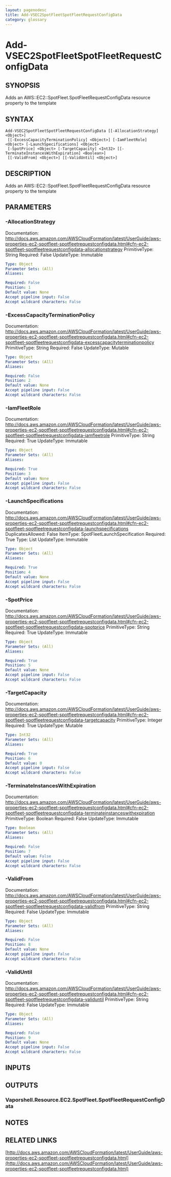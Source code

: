 ```yaml
---
layout: pagenodesc
title: Add-VSEC2SpotFleetSpotFleetRequestConfigData
category: glossary
---
```


# Add-VSEC2SpotFleetSpotFleetRequestConfigData

## SYNOPSIS
Adds an AWS::EC2::SpotFleet.SpotFleetRequestConfigData resource property to the template

## SYNTAX

```
Add-VSEC2SpotFleetSpotFleetRequestConfigData [[-AllocationStrategy] <Object>]
 [[-ExcessCapacityTerminationPolicy] <Object>] [-IamFleetRole] <Object> [-LaunchSpecifications] <Object>
 [-SpotPrice] <Object> [-TargetCapacity] <Int32> [[-TerminateInstancesWithExpiration] <Boolean>]
 [[-ValidFrom] <Object>] [[-ValidUntil] <Object>]
```

## DESCRIPTION
Adds an AWS::EC2::SpotFleet.SpotFleetRequestConfigData resource property to the template

## PARAMETERS

### -AllocationStrategy
Documentation: http://docs.aws.amazon.com/AWSCloudFormation/latest/UserGuide/aws-properties-ec2-spotfleet-spotfleetrequestconfigdata.html#cfn-ec2-spotfleet-spotfleetrequestconfigdata-allocationstrategy
PrimitiveType: String
Required: False
UpdateType: Immutable

```yaml
Type: Object
Parameter Sets: (All)
Aliases: 

Required: False
Position: 1
Default value: None
Accept pipeline input: False
Accept wildcard characters: False
```

### -ExcessCapacityTerminationPolicy
Documentation: http://docs.aws.amazon.com/AWSCloudFormation/latest/UserGuide/aws-properties-ec2-spotfleet-spotfleetrequestconfigdata.html#cfn-ec2-spotfleet-spotfleetrequestconfigdata-excesscapacityterminationpolicy
PrimitiveType: String
Required: False
UpdateType: Mutable

```yaml
Type: Object
Parameter Sets: (All)
Aliases: 

Required: False
Position: 2
Default value: None
Accept pipeline input: False
Accept wildcard characters: False
```

### -IamFleetRole
Documentation: http://docs.aws.amazon.com/AWSCloudFormation/latest/UserGuide/aws-properties-ec2-spotfleet-spotfleetrequestconfigdata.html#cfn-ec2-spotfleet-spotfleetrequestconfigdata-iamfleetrole
PrimitiveType: String
Required: True
UpdateType: Immutable

```yaml
Type: Object
Parameter Sets: (All)
Aliases: 

Required: True
Position: 3
Default value: None
Accept pipeline input: False
Accept wildcard characters: False
```

### -LaunchSpecifications
Documentation: http://docs.aws.amazon.com/AWSCloudFormation/latest/UserGuide/aws-properties-ec2-spotfleet-spotfleetrequestconfigdata.html#cfn-ec2-spotfleet-spotfleetrequestconfigdata-launchspecifications
DuplicatesAllowed: False
ItemType: SpotFleetLaunchSpecification
Required: True
Type: List
UpdateType: Immutable

```yaml
Type: Object
Parameter Sets: (All)
Aliases: 

Required: True
Position: 4
Default value: None
Accept pipeline input: False
Accept wildcard characters: False
```

### -SpotPrice
Documentation: http://docs.aws.amazon.com/AWSCloudFormation/latest/UserGuide/aws-properties-ec2-spotfleet-spotfleetrequestconfigdata.html#cfn-ec2-spotfleet-spotfleetrequestconfigdata-spotprice
PrimitiveType: String
Required: True
UpdateType: Immutable

```yaml
Type: Object
Parameter Sets: (All)
Aliases: 

Required: True
Position: 5
Default value: None
Accept pipeline input: False
Accept wildcard characters: False
```

### -TargetCapacity
Documentation: http://docs.aws.amazon.com/AWSCloudFormation/latest/UserGuide/aws-properties-ec2-spotfleet-spotfleetrequestconfigdata.html#cfn-ec2-spotfleet-spotfleetrequestconfigdata-targetcapacity
PrimitiveType: Integer
Required: True
UpdateType: Mutable

```yaml
Type: Int32
Parameter Sets: (All)
Aliases: 

Required: True
Position: 6
Default value: 0
Accept pipeline input: False
Accept wildcard characters: False
```

### -TerminateInstancesWithExpiration
Documentation: http://docs.aws.amazon.com/AWSCloudFormation/latest/UserGuide/aws-properties-ec2-spotfleet-spotfleetrequestconfigdata.html#cfn-ec2-spotfleet-spotfleetrequestconfigdata-terminateinstanceswithexpiration
PrimitiveType: Boolean
Required: False
UpdateType: Immutable

```yaml
Type: Boolean
Parameter Sets: (All)
Aliases: 

Required: False
Position: 7
Default value: False
Accept pipeline input: False
Accept wildcard characters: False
```

### -ValidFrom
Documentation: http://docs.aws.amazon.com/AWSCloudFormation/latest/UserGuide/aws-properties-ec2-spotfleet-spotfleetrequestconfigdata.html#cfn-ec2-spotfleet-spotfleetrequestconfigdata-validfrom
PrimitiveType: String
Required: False
UpdateType: Immutable

```yaml
Type: Object
Parameter Sets: (All)
Aliases: 

Required: False
Position: 8
Default value: None
Accept pipeline input: False
Accept wildcard characters: False
```

### -ValidUntil
Documentation: http://docs.aws.amazon.com/AWSCloudFormation/latest/UserGuide/aws-properties-ec2-spotfleet-spotfleetrequestconfigdata.html#cfn-ec2-spotfleet-spotfleetrequestconfigdata-validuntil
PrimitiveType: String
Required: False
UpdateType: Immutable

```yaml
Type: Object
Parameter Sets: (All)
Aliases: 

Required: False
Position: 9
Default value: None
Accept pipeline input: False
Accept wildcard characters: False
```

## INPUTS

## OUTPUTS

### Vaporshell.Resource.EC2.SpotFleet.SpotFleetRequestConfigData

## NOTES

## RELATED LINKS

[http://docs.aws.amazon.com/AWSCloudFormation/latest/UserGuide/aws-properties-ec2-spotfleet-spotfleetrequestconfigdata.html](http://docs.aws.amazon.com/AWSCloudFormation/latest/UserGuide/aws-properties-ec2-spotfleet-spotfleetrequestconfigdata.html)


